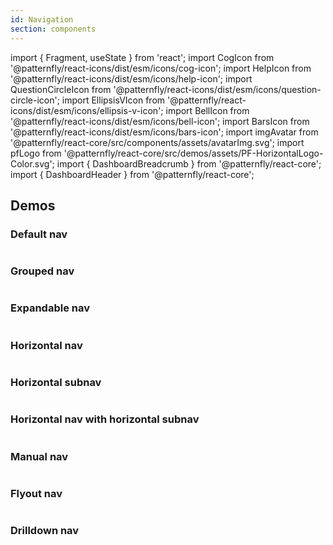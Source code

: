 ```yaml
---
id: Navigation
section: components
---
```


import { Fragment, useState } from 'react';
import CogIcon from '@patternfly/react-icons/dist/esm/icons/cog-icon';
import HelpIcon from '@patternfly/react-icons/dist/esm/icons/help-icon';
import QuestionCircleIcon from '@patternfly/react-icons/dist/esm/icons/question-circle-icon';
import EllipsisVIcon from '@patternfly/react-icons/dist/esm/icons/ellipsis-v-icon';
import BellIcon from '@patternfly/react-icons/dist/esm/icons/bell-icon';
import BarsIcon from '@patternfly/react-icons/dist/esm/icons/bars-icon';
import imgAvatar from '@patternfly/react-core/src/components/assets/avatarImg.svg';
import pfLogo from '@patternfly/react-core/src/demos/assets/PF-HorizontalLogo-Color.svg';
import { DashboardBreadcrumb } from '@patternfly/react-core';
import { DashboardHeader } from '@patternfly/react-core';

## Demos

### Default nav

```js file='./examples/Nav/NavDefault.tsx' isFullscreen

```

### Grouped nav

```js file='./examples/Nav/NavGrouped.tsx' isFullscreen

```

### Expandable nav

```js file='./examples/Nav/NavExpandable.tsx' isFullscreen

```

### Horizontal nav

```js file='./examples/Nav/NavHorizontal.tsx' isFullscreen

```

### Horizontal subnav

```js file='./examples/Nav/NavWithSubnav.tsx' isFullscreen

```

### Horizontal nav with horizontal subnav

```js file='./examples/Nav/NavHorizontalWithSubnav.tsx' isFullscreen

```

### Manual nav

```js file='./examples/Nav/NavManual.tsx' isFullscreen

```

### Flyout nav

```js file='./examples/Nav/NavFlyout.tsx' isFullscreen

```

### Drilldown nav

```js isFullscreen file="./examples/Nav/NavDrilldown.tsx"

```
